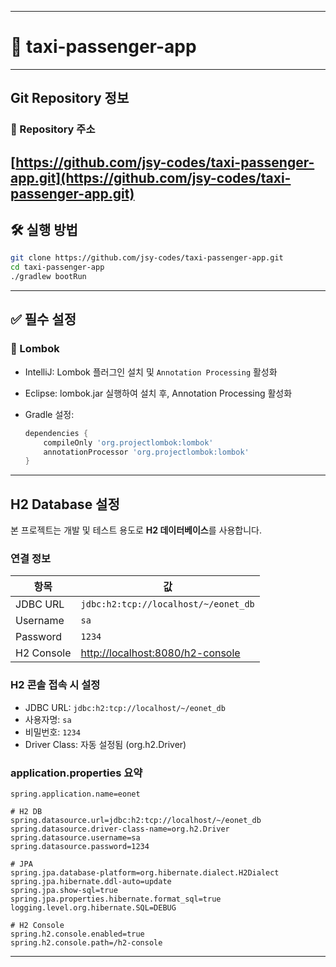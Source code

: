 
---

# 🚕 taxi-passenger-app

---

## Git Repository 정보

### 🔗 Repository 주소

[https://github.com/jsy-codes/taxi-passenger-app.git](https://github.com/jsy-codes/taxi-passenger-app.git)
---

## 🛠️ 실행 방법

```bash
git clone https://github.com/jsy-codes/taxi-passenger-app.git
cd taxi-passenger-app
./gradlew bootRun
```

---

## ✅ 필수 설정

### 🔧 Lombok

* IntelliJ: Lombok 플러그인 설치 및 `Annotation Processing` 활성화
* Eclipse: lombok.jar 실행하여 설치 후, Annotation Processing 활성화
* Gradle 설정:

  ```groovy
  dependencies {
      compileOnly 'org.projectlombok:lombok'
      annotationProcessor 'org.projectlombok:lombok'
  }
  ```

---

##  H2 Database 설정

본 프로젝트는 개발 및 테스트 용도로 **H2 데이터베이스**를 사용합니다.

###  연결 정보

| 항목         | 값                                                                    |
| ---------- | -------------------------------------------------------------------- |
| JDBC URL   | `jdbc:h2:tcp://localhost/~/eonet_db`                                 |
| Username   | `sa`                                                                 |
| Password   | `1234`                                                               |
| H2 Console | [http://localhost:8080/h2-console](http://localhost:8080/h2-console) |

###  H2 콘솔 접속 시 설정

* JDBC URL: `jdbc:h2:tcp://localhost/~/eonet_db`
* 사용자명: `sa`
* 비밀번호: `1234`
* Driver Class: 자동 설정됨 (org.h2.Driver)

###  application.properties 요약

```properties
spring.application.name=eonet

# H2 DB
spring.datasource.url=jdbc:h2:tcp://localhost/~/eonet_db
spring.datasource.driver-class-name=org.h2.Driver
spring.datasource.username=sa
spring.datasource.password=1234

# JPA
spring.jpa.database-platform=org.hibernate.dialect.H2Dialect
spring.jpa.hibernate.ddl-auto=update
spring.jpa.show-sql=true
spring.jpa.properties.hibernate.format_sql=true
logging.level.org.hibernate.SQL=DEBUG

# H2 Console
spring.h2.console.enabled=true
spring.h2.console.path=/h2-console
```

---


